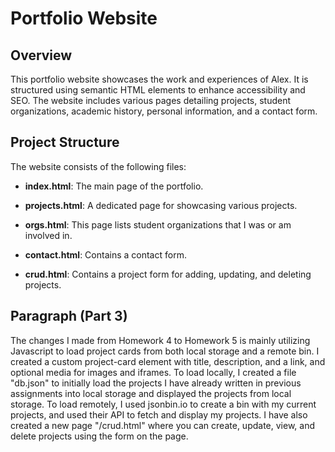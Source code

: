 # Portfolio Website

## Overview
This portfolio website showcases the work and experiences of Alex. It is structured using semantic HTML elements to enhance accessibility and SEO. The website includes various pages detailing projects, student organizations, academic history, personal information, and a contact form.

## Project Structure
The website consists of the following files:

- **index.html**: The main page of the portfolio.
  
- **projects.html**: A dedicated page for showcasing various projects.

- **orgs.html**: This page lists student organizations that I was or am involved in.

- **contact.html**: Contains a contact form.

- **crud.html**: Contains a project form for adding, updating, and deleting projects.

## Paragraph (Part 3)
The changes I made from Homework 4 to Homework 5 is mainly utilizing Javascript to load project cards from both local storage and a remote bin. I created a custom project-card element with title, description, and a link, and optional media for images and iframes. To load locally, I created a file "db.json" to initially load the projects I have already written in previous assignments into local storage and displayed the projects from local storage. To load remotely, I used jsonbin.io to create a bin with my current projects, and used their API to fetch and display my projects. I have also created a new page "/crud.html" where you can create, update, view, and delete projects using the form on the page.